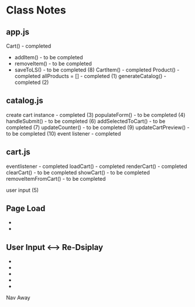 # Class Notes

## app.js

Cart() - completed
- addItem() - to be completed
- removeItem() - to be completed
- saveToLS() - to be completed (8)
CartItem() - completed
Product() - completed
allProducts = [] - completed (1)
generateCatalog() - completed (2)

## catalog.js

create cart instance - completed (3)
populateForm() - to be completed (4)
handleSubmit() - to be completed (6)
addSelectedToCart() - to be completed (7)
updateCounter() - to be completed (9)
updateCartPreview() - to be completed (10)
event listener - completed

## cart.js

eventlistener - completed
loadCart() - completed
renderCart() - completed
clearCart() - to be completed
showCart() - to be completed
removeItemFromCart() - to be completed

user input (5)

Page Load
-
-
-

User Input <--> Re-Dsiplay
-
-
-

-
-
-

Nav Away